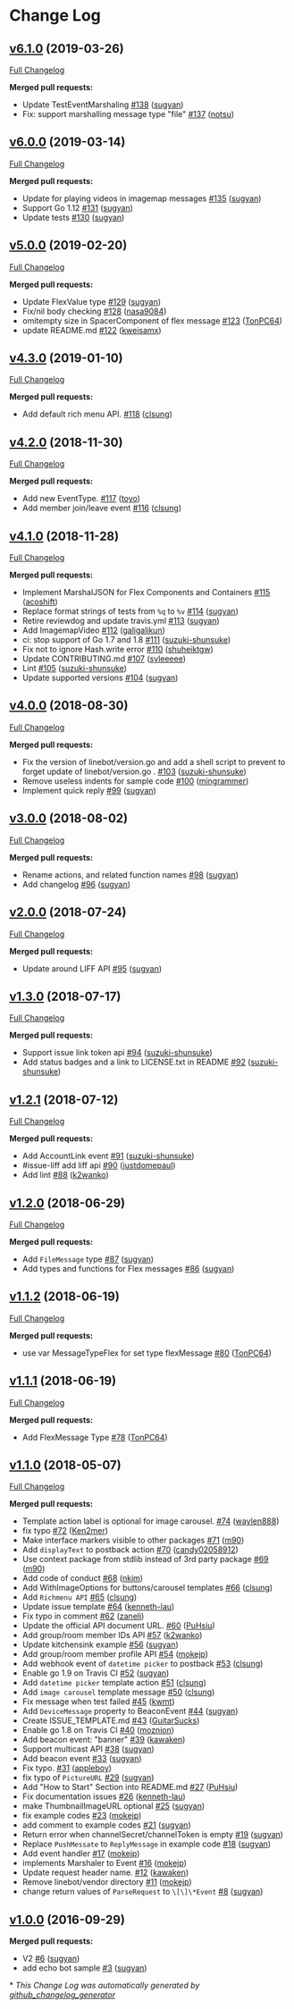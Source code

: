 # Change Log

## [v6.1.0](https://github.com/line/line-bot-sdk-go/tree/v6.1.0) (2019-03-26)
[Full Changelog](https://github.com/line/line-bot-sdk-go/compare/v6.0.0...v6.1.0)

**Merged pull requests:**

- Update TestEventMarshaling [\#138](https://github.com/line/line-bot-sdk-go/pull/138) ([sugyan](https://github.com/sugyan))
- Fix: support marshalling message type "file" [\#137](https://github.com/line/line-bot-sdk-go/pull/137) ([notsu](https://github.com/notsu))

## [v6.0.0](https://github.com/line/line-bot-sdk-go/tree/v6.0.0) (2019-03-14)
[Full Changelog](https://github.com/line/line-bot-sdk-go/compare/v5.0.0...v6.0.0)

**Merged pull requests:**

- Update for playing videos in imagemap messages [\#135](https://github.com/line/line-bot-sdk-go/pull/135) ([sugyan](https://github.com/sugyan))
- Support Go 1.12 [\#131](https://github.com/line/line-bot-sdk-go/pull/131) ([sugyan](https://github.com/sugyan))
- Update tests [\#130](https://github.com/line/line-bot-sdk-go/pull/130) ([sugyan](https://github.com/sugyan))

## [v5.0.0](https://github.com/line/line-bot-sdk-go/tree/v5.0.0) (2019-02-20)
[Full Changelog](https://github.com/line/line-bot-sdk-go/compare/v4.3.0...v5.0.0)

**Merged pull requests:**

- Update FlexValue type [\#129](https://github.com/line/line-bot-sdk-go/pull/129) ([sugyan](https://github.com/sugyan))
- Fix/nil body checking [\#128](https://github.com/line/line-bot-sdk-go/pull/128) ([nasa9084](https://github.com/nasa9084))
- omitempty size in SpacerComponent of flex message [\#123](https://github.com/line/line-bot-sdk-go/pull/123) ([TonPC64](https://github.com/TonPC64))
- update README.md [\#122](https://github.com/line/line-bot-sdk-go/pull/122) ([kweisamx](https://github.com/kweisamx))

## [v4.3.0](https://github.com/line/line-bot-sdk-go/tree/v4.3.0) (2019-01-10)
[Full Changelog](https://github.com/line/line-bot-sdk-go/compare/v4.2.0...v4.3.0)

**Merged pull requests:**

- Add default rich menu API. [\#118](https://github.com/line/line-bot-sdk-go/pull/118) ([clsung](https://github.com/clsung))

## [v4.2.0](https://github.com/line/line-bot-sdk-go/tree/v4.2.0) (2018-11-30)
[Full Changelog](https://github.com/line/line-bot-sdk-go/compare/v4.1.0...v4.2.0)

**Merged pull requests:**

- Add new EventType. [\#117](https://github.com/line/line-bot-sdk-go/pull/117) ([toyo](https://github.com/toyo))
- Add member join/leave event [\#116](https://github.com/line/line-bot-sdk-go/pull/116) ([clsung](https://github.com/clsung))

## [v4.1.0](https://github.com/line/line-bot-sdk-go/tree/v4.1.0) (2018-11-28)
[Full Changelog](https://github.com/line/line-bot-sdk-go/compare/v4.0.0...v4.1.0)

**Merged pull requests:**

- Implement MarshalJSON for Flex Components and Containers [\#115](https://github.com/line/line-bot-sdk-go/pull/115) ([acoshift](https://github.com/acoshift))
- Replace format strings of tests from `%q` to `%v` [\#114](https://github.com/line/line-bot-sdk-go/pull/114) ([sugyan](https://github.com/sugyan))
- Retire reviewdog and update travis.yml [\#113](https://github.com/line/line-bot-sdk-go/pull/113) ([sugyan](https://github.com/sugyan))
- Add ImagemapVideo [\#112](https://github.com/line/line-bot-sdk-go/pull/112) ([galigalikun](https://github.com/galigalikun))
- ci: stop support of Go 1.7 and 1.8 [\#111](https://github.com/line/line-bot-sdk-go/pull/111) ([suzuki-shunsuke](https://github.com/suzuki-shunsuke))
- Fix not to ignore Hash.write error [\#110](https://github.com/line/line-bot-sdk-go/pull/110) ([shuheiktgw](https://github.com/shuheiktgw))
- Update CONTRIBUTING.md [\#107](https://github.com/line/line-bot-sdk-go/pull/107) ([syleeeee](https://github.com/syleeeee))
- Lint [\#105](https://github.com/line/line-bot-sdk-go/pull/105) ([suzuki-shunsuke](https://github.com/suzuki-shunsuke))
- Update supported versions [\#104](https://github.com/line/line-bot-sdk-go/pull/104) ([sugyan](https://github.com/sugyan))

## [v4.0.0](https://github.com/line/line-bot-sdk-go/tree/v4.0.0) (2018-08-30)
[Full Changelog](https://github.com/line/line-bot-sdk-go/compare/v3.0.0...v4.0.0)

**Merged pull requests:**

-  Fix the version of linebot/version.go and  add a shell script to prevent to forget update of linebot/version.go . [\#103](https://github.com/line/line-bot-sdk-go/pull/103) ([suzuki-shunsuke](https://github.com/suzuki-shunsuke))
- Remove useless indents for sample code [\#100](https://github.com/line/line-bot-sdk-go/pull/100) ([mingrammer](https://github.com/mingrammer))
- Implement quick reply [\#99](https://github.com/line/line-bot-sdk-go/pull/99) ([sugyan](https://github.com/sugyan))

## [v3.0.0](https://github.com/line/line-bot-sdk-go/tree/v3.0.0) (2018-08-02)
[Full Changelog](https://github.com/line/line-bot-sdk-go/compare/v2.0.0...v3.0.0)

**Merged pull requests:**

- Rename actions, and related function names [\#98](https://github.com/line/line-bot-sdk-go/pull/98) ([sugyan](https://github.com/sugyan))
- Add changelog [\#96](https://github.com/line/line-bot-sdk-go/pull/96) ([sugyan](https://github.com/sugyan))

## [v2.0.0](https://github.com/line/line-bot-sdk-go/tree/v2.0.0) (2018-07-24)
[Full Changelog](https://github.com/line/line-bot-sdk-go/compare/v1.3.0...v2.0.0)

**Merged pull requests:**

- Update around LIFF API [\#95](https://github.com/line/line-bot-sdk-go/pull/95) ([sugyan](https://github.com/sugyan))

## [v1.3.0](https://github.com/line/line-bot-sdk-go/tree/v1.3.0) (2018-07-17)
[Full Changelog](https://github.com/line/line-bot-sdk-go/compare/v1.2.1...v1.3.0)

**Merged pull requests:**

- Support issue link token api [\#94](https://github.com/line/line-bot-sdk-go/pull/94) ([suzuki-shunsuke](https://github.com/suzuki-shunsuke))
- Add status badges and a link to LICENSE.txt in README [\#92](https://github.com/line/line-bot-sdk-go/pull/92) ([suzuki-shunsuke](https://github.com/suzuki-shunsuke))

## [v1.2.1](https://github.com/line/line-bot-sdk-go/tree/v1.2.1) (2018-07-12)
[Full Changelog](https://github.com/line/line-bot-sdk-go/compare/v1.2.0...v1.2.1)

**Merged pull requests:**

- Add AccountLink event [\#91](https://github.com/line/line-bot-sdk-go/pull/91) ([suzuki-shunsuke](https://github.com/suzuki-shunsuke))
- \#issue-liff add liff api [\#90](https://github.com/line/line-bot-sdk-go/pull/90) ([justdomepaul](https://github.com/justdomepaul))
- Add lint [\#88](https://github.com/line/line-bot-sdk-go/pull/88) ([k2wanko](https://github.com/k2wanko))

## [v1.2.0](https://github.com/line/line-bot-sdk-go/tree/v1.2.0) (2018-06-29)
[Full Changelog](https://github.com/line/line-bot-sdk-go/compare/v1.1.2...v1.2.0)

**Merged pull requests:**

- Add `FileMessage` type [\#87](https://github.com/line/line-bot-sdk-go/pull/87) ([sugyan](https://github.com/sugyan))
- Add types and functions for Flex messages [\#86](https://github.com/line/line-bot-sdk-go/pull/86) ([sugyan](https://github.com/sugyan))

## [v1.1.2](https://github.com/line/line-bot-sdk-go/tree/v1.1.2) (2018-06-19)
[Full Changelog](https://github.com/line/line-bot-sdk-go/compare/v1.1.1...v1.1.2)

**Merged pull requests:**

- use var MessageTypeFlex for set type flexMessage [\#80](https://github.com/line/line-bot-sdk-go/pull/80) ([TonPC64](https://github.com/TonPC64))

## [v1.1.1](https://github.com/line/line-bot-sdk-go/tree/v1.1.1) (2018-06-19)
[Full Changelog](https://github.com/line/line-bot-sdk-go/compare/v1.1.0...v1.1.1)

**Merged pull requests:**

- Add FlexMessage Type [\#78](https://github.com/line/line-bot-sdk-go/pull/78) ([TonPC64](https://github.com/TonPC64))

## [v1.1.0](https://github.com/line/line-bot-sdk-go/tree/v1.1.0) (2018-05-07)
[Full Changelog](https://github.com/line/line-bot-sdk-go/compare/v1.0.0...v1.1.0)

**Merged pull requests:**

- Template action label is optional for image carousel. [\#74](https://github.com/line/line-bot-sdk-go/pull/74) ([waylen888](https://github.com/waylen888))
- fix typo [\#72](https://github.com/line/line-bot-sdk-go/pull/72) ([Ken2mer](https://github.com/Ken2mer))
- Make interface markers visible to other packages [\#71](https://github.com/line/line-bot-sdk-go/pull/71) ([m90](https://github.com/m90))
- Add `displayText` to postback action [\#70](https://github.com/line/line-bot-sdk-go/pull/70) ([candy02058912](https://github.com/candy02058912))
- Use context package from stdlib instead of 3rd party package [\#69](https://github.com/line/line-bot-sdk-go/pull/69) ([m90](https://github.com/m90))
- Add code of conduct [\#68](https://github.com/line/line-bot-sdk-go/pull/68) ([nkjm](https://github.com/nkjm))
- Add WithImageOptions for buttons/carousel templates [\#66](https://github.com/line/line-bot-sdk-go/pull/66) ([clsung](https://github.com/clsung))
- Add `Richmenu API` [\#65](https://github.com/line/line-bot-sdk-go/pull/65) ([clsung](https://github.com/clsung))
- Update issue template [\#64](https://github.com/line/line-bot-sdk-go/pull/64) ([kenneth-lau](https://github.com/kenneth-lau))
- Fix typo in comment [\#62](https://github.com/line/line-bot-sdk-go/pull/62) ([zaneli](https://github.com/zaneli))
- Update the official API document URL. [\#60](https://github.com/line/line-bot-sdk-go/pull/60) ([PuHsiu](https://github.com/PuHsiu))
- Add group/room member IDs API [\#57](https://github.com/line/line-bot-sdk-go/pull/57) ([k2wanko](https://github.com/k2wanko))
- Update kitchensink example  [\#56](https://github.com/line/line-bot-sdk-go/pull/56) ([sugyan](https://github.com/sugyan))
- Add group/room member profile API [\#54](https://github.com/line/line-bot-sdk-go/pull/54) ([mokejp](https://github.com/mokejp))
- Add webhook event of `datetime picker` to postback [\#53](https://github.com/line/line-bot-sdk-go/pull/53) ([clsung](https://github.com/clsung))
- Enable go 1.9 on Travis CI [\#52](https://github.com/line/line-bot-sdk-go/pull/52) ([sugyan](https://github.com/sugyan))
- Add `datetime picker` template action [\#51](https://github.com/line/line-bot-sdk-go/pull/51) ([clsung](https://github.com/clsung))
- Add `image carousel` template message [\#50](https://github.com/line/line-bot-sdk-go/pull/50) ([clsung](https://github.com/clsung))
- Fix message when test failed [\#45](https://github.com/line/line-bot-sdk-go/pull/45) ([kwmt](https://github.com/kwmt))
- Add `DeviceMessage` property to BeaconEvent [\#44](https://github.com/line/line-bot-sdk-go/pull/44) ([sugyan](https://github.com/sugyan))
- Create ISSUE\_TEMPLATE.md [\#43](https://github.com/line/line-bot-sdk-go/pull/43) ([GuitarSucks](https://github.com/GuitarSucks))
- Enable go 1.8 on Travis CI [\#40](https://github.com/line/line-bot-sdk-go/pull/40) ([moznion](https://github.com/moznion))
- Add beacon event: "banner" [\#39](https://github.com/line/line-bot-sdk-go/pull/39) ([kawaken](https://github.com/kawaken))
- Support multicast API [\#38](https://github.com/line/line-bot-sdk-go/pull/38) ([sugyan](https://github.com/sugyan))
- Add beacon event [\#33](https://github.com/line/line-bot-sdk-go/pull/33) ([sugyan](https://github.com/sugyan))
- Fix typo. [\#31](https://github.com/line/line-bot-sdk-go/pull/31) ([appleboy](https://github.com/appleboy))
- fix typo of `PictureURL` [\#29](https://github.com/line/line-bot-sdk-go/pull/29) ([sugyan](https://github.com/sugyan))
- Add "How to Start" Section into README.md [\#27](https://github.com/line/line-bot-sdk-go/pull/27) ([PuHsiu](https://github.com/PuHsiu))
- Fix documentation issues [\#26](https://github.com/line/line-bot-sdk-go/pull/26) ([kenneth-lau](https://github.com/kenneth-lau))
- make ThumbnailImageURL optional [\#25](https://github.com/line/line-bot-sdk-go/pull/25) ([sugyan](https://github.com/sugyan))
- fix example codes [\#23](https://github.com/line/line-bot-sdk-go/pull/23) ([mokejp](https://github.com/mokejp))
- add comment to example codes [\#21](https://github.com/line/line-bot-sdk-go/pull/21) ([sugyan](https://github.com/sugyan))
- Return error when channelSecret/channelToken is empty [\#19](https://github.com/line/line-bot-sdk-go/pull/19) ([sugyan](https://github.com/sugyan))
- Replace `PushMessate` to `ReplyMessage` in example code [\#18](https://github.com/line/line-bot-sdk-go/pull/18) ([sugyan](https://github.com/sugyan))
- Add event handler [\#17](https://github.com/line/line-bot-sdk-go/pull/17) ([mokejp](https://github.com/mokejp))
- implements Marshaler to Event [\#16](https://github.com/line/line-bot-sdk-go/pull/16) ([mokejp](https://github.com/mokejp))
- Update request header name. [\#12](https://github.com/line/line-bot-sdk-go/pull/12) ([kawaken](https://github.com/kawaken))
- Remove linebot/vendor directory [\#11](https://github.com/line/line-bot-sdk-go/pull/11) ([mokejp](https://github.com/mokejp))
- change return values of `ParseRequest` to `\[\]\*Event` [\#8](https://github.com/line/line-bot-sdk-go/pull/8) ([sugyan](https://github.com/sugyan))

## [v1.0.0](https://github.com/line/line-bot-sdk-go/tree/v1.0.0) (2016-09-29)
**Merged pull requests:**

- V2 [\#6](https://github.com/line/line-bot-sdk-go/pull/6) ([sugyan](https://github.com/sugyan))
- add echo bot sample [\#3](https://github.com/line/line-bot-sdk-go/pull/3) ([sugyan](https://github.com/sugyan))



\* *This Change Log was automatically generated by [github_changelog_generator](https://github.com/skywinder/Github-Changelog-Generator)*